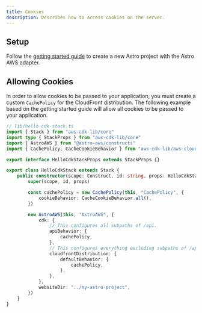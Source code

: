 ```yaml
---
title: Cookies
description: Describes how to access cookies on the server.
---
```


## Setup

Follow the [getting started guide](/guides/01-getting-started) to create a new Astro project with the Astro AWS adapter.

## Allowing Cookies

In order to allow cookies to be passed to your application, you must create a custom `CachePolicy` for the CloudFront distribution. The following example based on the getting started guide will allow all cookies to be passed to your application.

```ts ins={13-15,18-28}
// lib/hello-cdk-stack.ts
import { Stack } from "aws-cdk-lib/core"
import type { StackProps } from "aws-cdk-lib/core"
import { AstroAWS } from "@astro-aws/constructs"
import { CachePolicy, CacheCookieBehavior } from "aws-cdk-lib/aws-cloudfront"

export interface HelloCdkStackProps extends StackProps {}

export class HelloCdkStack extends Stack {
	public constructor(scope: Construct, id: string, props: HelloCdkStackProps) {
		super(scope, id, props)

		const cachePolicy = new CachePolicy(this, "CachePolicy", {
			cookieBehavior: CacheCookieBehavior.all(),
		})

		new AstroAWS(this, "AstroAWS", {
			cdk: {
				// This configures all subpaths of /api.
				apiBehavior: {
					cachePolicy,
				},
				// This configures everything excluding subpaths of /api.
				cloudfrontDistribution: {
					defaultBehavior: {
						cachePolicy,
					},
				},
			},
			websiteDir: "../my-astro-project",
		})
	}
}
```
